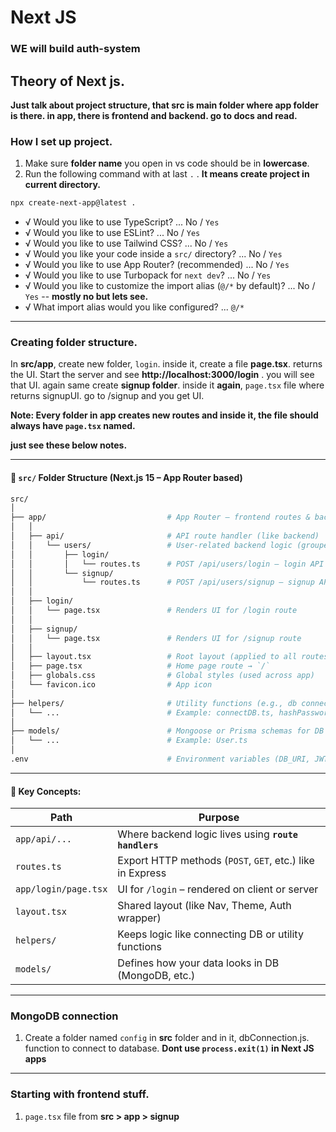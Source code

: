 # Next JS

### WE will build auth-system

## Theory of Next js.

**Just talk about project structure, that src is main folder where app folder is there. in app, there is frontend and backend. go to docs and read.**

### How I set up project.

1. Make sure **folder name** you open in vs code should be in **lowercase**.
2. Run the following command with at last `.` . **It means create project in current directory.**

```bash
npx create-next-app@latest .
```

- √ Would you like to use TypeScript? ... No / `Yes`
- √ Would you like to use ESLint? ... No / `Yes`
- √ Would you like to use Tailwind CSS? ... No / `Yes`
- √ Would you like your code inside a `src/` directory? ... No / `Yes`
- √ Would you like to use App Router? (recommended) ... No / `Yes`
- √ Would you like to use Turbopack for `next dev`? ... No / `Yes`
- √ Would you like to customize the import alias (`@/*` by default)? ... No / `Yes` -- **mostly no but lets see.**
- √ What import alias would you like configured? ... `@/*`

---

### Creating folder structure.

In **src/app**, create new folder, `login`. inside it, create a file **page.tsx**. returns the UI. Start the server and see **http://localhost:3000/login** . you will see that UI. again same create **signup folder**. inside it **again**, `page.tsx` file where returns signupUI. go to /signup and you get UI.

**Note: Every folder in app creates new routes and inside it, the file should always have `page.tsx` named.**

**just see these below notes.**

---

#### 📁 `src/` Folder Structure (Next.js 15 – App Router based)

```bash
src/
│
├── app/                           # App Router – frontend routes & backend API
│   │
│   ├── api/                       # API route handler (like backend)
│   │   └── users/                 # User-related backend logic (grouped)
│   │       ├── login/
│   │       │   └── routes.ts      # POST /api/users/login – login API logic
│   │       └── signup/
│   │           └── routes.ts      # POST /api/users/signup – signup API logic
│   │
│   ├── login/
│   │   └── page.tsx               # Renders UI for /login route
│   │
│   ├── signup/
│   │   └── page.tsx               # Renders UI for /signup route
│   │
│   ├── layout.tsx                 # Root layout (applied to all routes)
│   ├── page.tsx                   # Home page route → `/`
│   ├── globals.css                # Global styles (used across app)
│   └── favicon.ico                # App icon
│
├── helpers/                       # Utility functions (e.g., db connection, hashing)
│   └── ...                        # Example: connectDB.ts, hashPassword.ts
│
├── models/                        # Mongoose or Prisma schemas for DB
│   └── ...                        # Example: User.ts
│
.env                               # Environment variables (DB_URI, JWT_SECRET, etc.)
```

---

#### 📌 Key Concepts:

| Path                 | Purpose                                                   |
| -------------------- | --------------------------------------------------------- |
| `app/api/...`        | Where backend logic lives using **`route handlers`**      |
| `routes.ts`          | Export HTTP methods (`POST`, `GET`, etc.) like in Express |
| `app/login/page.tsx` | UI for `/login` – rendered on client or server            |
| `layout.tsx`         | Shared layout (like Nav, Theme, Auth wrapper)             |
| `helpers/`           | Keeps logic like connecting DB or utility functions       |
| `models/`            | Defines how your data looks in DB (MongoDB, etc.)         |

---

### MongoDB connection

1. Create a folder named `config` in **src** folder and in it, dbConnection.js. function to connect to database. **Dont use `process.exit(1)` in Next JS apps**

---

### Starting with frontend stuff.

1. `page.tsx` file from **src > app > signup**
